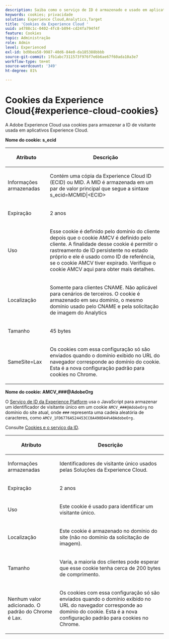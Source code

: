 ```yaml
---
description: Saiba como o serviço de ID é armazenado e usado em aplicativos Experience Cloud.
keywords: cookies; privacidade
solution: Experience Cloud,Analytics,Target
title: 'Cookies da Experience Cloud '
uuid: a4788c1c-0402-4fc8-b894-cd24fa794f4f
feature: Cookies
topic: Administração
role: Admin
level: Experienced
exl-id: bd9bea58-9987-40d6-84e0-da185388bbbb
source-git-commit: 1fb1abc7311573f976f7e6b6ae67f60ada10a3e7
workflow-type: tm+mt
source-wordcount: '349'
ht-degree: 81%

---
```


# Cookies da Experience Cloud{#experience-cloud-cookies}

A Adobe Experience Cloud usa cookies para armazenar a ID de visitante usada em aplicativos Experience Cloud.

**Nome do cookie: s_ecid**

<table id="table_FF4C70D3D4CC425BA65162D5A9504F7D"> 
 <thead> 
  <tr> 
   <th colname="col1" class="entry"> <p>Atributo </p> </th> 
   <th colname="col2" class="entry"> <p>Descrição </p> </th> 
  </tr> 
 </thead>
 <tbody> 
  <tr> 
   <td colname="col1"> <p>Informações armazenadas </p> </td> 
   <td colname="col2"> <p> Contém uma cópia da Experience Cloud ID (ECID) ou MID. A MID é armazenada em um par de valor principal que segue a sintaxe s_ecid=MCMID|&lt;ECID&gt; </p> </td> 
  </tr> 
  <tr> 
   <td colname="col1"> <p> Expiração </p> </td> 
   <td colname="col2"> <p>2 anos </p> </td> 
  </tr> 
  <tr> 
   <td colname="col1"> <p> Uso </p> </td> 
   <td colname="col2"> <p>Esse cookie é definido pelo domínio do cliente depois que o cookie AMCV é definido pelo cliente. A finalidade desse cookie é permitir o rastreamento de ID persistente no estado próprio e ele é usado como ID de referência, se o cookie AMCV tiver expirado. Verifique o cookie AMCV aqui para obter mais detalhes. </p> </td> 
  </tr> 
  <tr> 
   <td colname="col1"> <p> Localização </p> </td> 
   <td colname="col2"> <p>Somente para clientes CNAME. Não aplicável para cenários de terceiros. O cookie é armazenado em seu domínio, o mesmo domínio usado pelo CNAME e pela solicitação de imagem do Analytics </p> </td> 
  </tr> 
  <tr> 
   <td colname="col1"> <p> Tamanho </p> </td> 
   <td colname="col2"> <p>45 bytes </p> </td> 
  </tr> 
  <tr> 
   <td colname="col1"> <p> SameSite=Lax </p> </td> 
   <td colname="col2"> <p>Os cookies com essa configuração só são enviados quando o domínio exibido no URL do navegador corresponde ao domínio do cookie. Esta é a nova configuração padrão para cookies no Chrome.</p> </td> 
  </tr> 
 </tbody> 
</table>

**Nome do cookie: AMCV_###@AdobeOrg**

O [Serviço de ID da Experience Platform](https://experienceleague.adobe.com/docs/id-service/using/home.html?lang=pt-BR) usa o JavaScript para armazenar um identificador de visitante único em um cookie `AMCV_###@AdobeOrg` no domínio do site atual, onde `###` representa uma cadeia aleatória de caracteres, como `AMCV_1FD6776A524453CC0A490D44%40AdobeOrg.`

Consulte [Cookies e o serviço da ID](https://experienceleague.adobe.com/docs/id-service/using/intro/cookies.html?lang=en).

<table id="table_1883C0836C1E4AF5A262FBF5000C1B11"> 
 <thead> 
  <tr> 
   <th colname="col1" class="entry"> <p>Atributo </p> </th> 
   <th colname="col2" class="entry"> <p>Descrição </p> </th> 
  </tr> 
 </thead>
 <tbody> 
  <tr> 
   <td colname="col1"> <p>Informações armazenadas </p> </td> 
   <td colname="col2"> <p> Identificadores de visitante único usados pelas Soluções da Experience Cloud. </p> </td> 
  </tr> 
  <tr> 
   <td colname="col1"> <p> Expiração </p> </td> 
   <td colname="col2"> <p> 2 anos </p> </td> 
  </tr> 
  <tr> 
   <td colname="col1"> <p> Uso </p> </td> 
   <td colname="col2"> <p> Este cookie é usado para identificar um visitante único. </p> </td> 
  </tr> 
  <tr> 
   <td colname="col1"> <p> Localização </p> </td> 
   <td colname="col2"> <p> Este cookie é armazenado no domínio do site (não no domínio da solicitação de imagem). </p> </td> 
  </tr> 
  <tr> 
   <td colname="col1"> <p> Tamanho </p> </td> 
   <td colname="col2"> <p> Varia, a maioria dos clientes pode esperar que esse cookie tenha cerca de 200 bytes de comprimento. </p> </td> 
  </tr> 
  <tr> 
   <td colname="col1"> <p>Nenhum valor adicionado. O padrão do Chrome é Lax. </p> </td> 
   <td colname="col2"> <p> Os cookies com essa configuração só são enviados quando o domínio exibido no URL do navegador corresponde ao domínio do cookie. Esta é a nova configuração padrão para cookies no Chrome. </p> </td> 
  </tr> 
 </tbody> 
</table>
